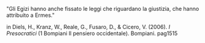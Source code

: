"Gli Egizi hanno anche fissato le leggi che riguardano la giustizia, che  hanno attribuito a Ermes."

in Diels, H., Kranz, W., Reale, G., Fusaro, D., & Cicero, V. (2006). _I Presocratici_ (1 Bompiani Il pensiero occidentale). Bompiani. pag1515